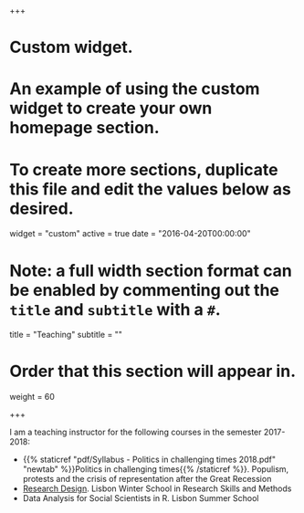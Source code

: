 +++
# Custom widget.
# An example of using the custom widget to create your own homepage section.
# To create more sections, duplicate this file and edit the values below as desired.
widget = "custom"
active = true
date = "2016-04-20T00:00:00"

# Note: a full width section format can be enabled by commenting out the `title` and `subtitle` with a `#`.
title = "Teaching"
subtitle = ""

# Order that this section will appear in.
weight = 60

+++

I am a teaching instructor for the following courses in the semester 2017-2018:

- {{% staticref "pdf/Syllabus - Politics in challenging times 2018.pdf" "newtab" %}}Politics in challenging times{{% /staticref %}}. Populism, protests and the crisis of representation after the Great Recession 
- [Research Design](http://fcsh.unl.pt/escola-doutoral/lisbon-winter-school/edition-courses/copy3_of_course-2.-the-essentials-of-quantitative-research.-data-analysis-in-r). Lisbon Winter School in Research Skills and Methods
- Data Analysis for Social Scientists in R. Lisbon Summer School
